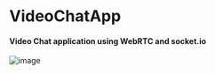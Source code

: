 # VideoChatApp
#### Video Chat application using WebRTC and socket.io

![image](https://i.ibb.co/Ldmhjhg/video-Chat.png)
